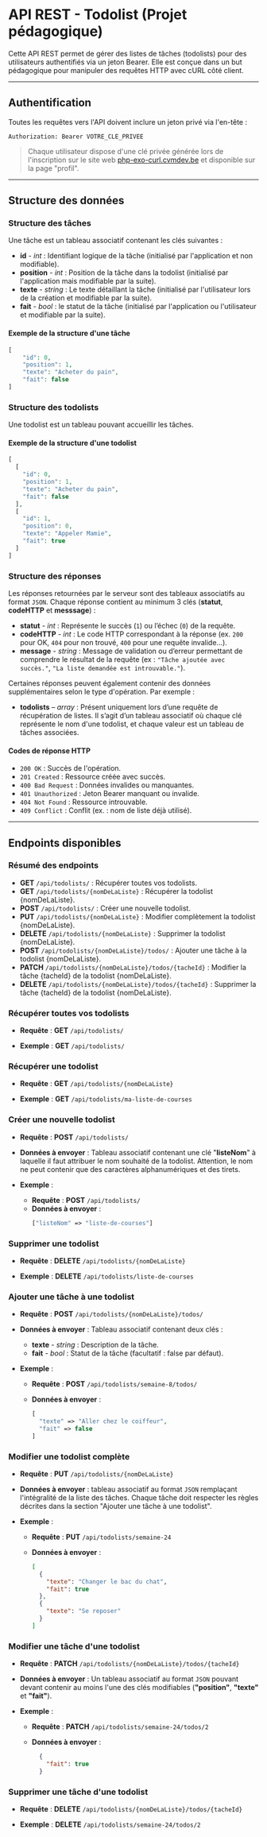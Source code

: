# API REST - Todolist (Projet pédagogique)

Cette API REST permet de gérer des listes de tâches (todolists) pour des utilisateurs authentifiés via un jeton Bearer. Elle est conçue dans un but pédagogique pour manipuler des requêtes HTTP avec cURL côté client.

---

## Authentification

Toutes les requêtes vers l'API doivent inclure un jeton privé via l'en-tête :

```
Authorization: Bearer VOTRE_CLE_PRIVEE
```

> Chaque utilisateur dispose d'une clé privée générée lors de l'inscription sur le site web [php-exo-curl.cvmdev.be](https://php-exo-curl.cvmdev.be) et disponible sur la page "profil".

---

## Structure des données

### Structure des tâches

Une tâche est un tableau associatif contenant les clés suivantes :

- **id** - *int* : Identifiant logique de la tâche (initialisé par l'application et non modifiable).
- **position** - *int* : Position de la tâche dans la todolist (initialisé par l'application mais modifiable par la suite).
- **texte** - *string* : Le texte détaillant la tâche (initialisé par l'utilisateur lors de la création et modifiable par la suite).
- **fait** - *bool* : le statut de la tâche (initialisé par l'application ou l'utilisateur et modifiable par la suite).

#### Exemple de la structure d'une tâche

```php
[
    "id": 0,
    "position": 1,
    "texte": "Acheter du pain",
    "fait": false
]
```

### Structure des todolists

Une todolist est un tableau pouvant accueillir les tâches.

#### Exemple de la structure d'une todolist

```php
[
  [
    "id": 0,
    "position": 1,
    "texte": "Acheter du pain",
    "fait": false
  ],
  [
    "id": 1,
    "position": 0,
    "texte": "Appeler Mamie",
    "fait": true
  ]
]
```

### Structure des réponses

Les réponses retournées par le serveur sont des tableaux associatifs au format `JSON`.
Chaque réponse contient au minimum 3 clés (**statut**, **codeHTTP** et **messsage**) :

- **statut** - *int* : Représente le succès (`1`) ou l’échec (`0`) de la requête.
- **codeHTTP** - *int* : Le code HTTP correspondant à la réponse (ex. `200` pour OK, `404` pour non trouvé, `400` pour une requête invalide…).
- **message** - *string* : Message de validation ou d’erreur permettant de comprendre le résultat de la requête (ex : `"Tâche ajoutée avec succès."`, `"La liste demandée est introuvable."`).

Certaines réponses peuvent également contenir des données supplémentaires selon le type d'opération.
Par exemple :

- **todolists** – *array* : Présent uniquement lors d’une requête de récupération de listes. Il s’agit d’un tableau associatif où chaque clé représente le nom d'une todolist, et chaque valeur est un tableau de tâches associées.

#### Codes de réponse HTTP

- `200 OK` : Succès de l'opération.
- `201 Created` : Ressource créée avec succès.
- `400 Bad Request` : Données invalides ou manquantes.
- `401 Unauthorized` : Jeton Bearer manquant ou invalide.
- `404 Not Found` : Ressource introuvable.
- `409 Conflict` : Conflit (ex. : nom de liste déjà utilisé).

---

## Endpoints disponibles

### Résumé des endpoints
- **GET** `/api/todolists/` : Récupérer toutes vos todolists.
- **GET** `/api/todolists/{nomDeLaListe}` : Récupérer la todolist {nomDeLaListe}.
- **POST** `/api/todolists/` : Créer une nouvelle todolist.
- **PUT** `/api/todolists/{nomDeLaListe}` : Modifier complètement la todolist {nomDeLaListe}.
- **DELETE** `/api/todolists/{nomDeLaListe}` : Supprimer la todolist {nomDeLaListe}.
- **POST** `/api/todolists/{nomDeLaListe}/todos/` : Ajouter une tâche à la todolist {nomDeLaListe}.
- **PATCH** `/api/todolists/{nomDeLaListe}/todos/{tacheId}` : Modifier la tâche {tacheId} de la todolist {nomDeLaListe}.
- **DELETE** `/api/todolists/{nomDeLaListe}/todos/{tacheId}` : Supprimer la tâche {tacheId} de la todolist {nomDeLaListe}.

### Récupérer toutes vos todolists

- **Requête** : **GET** `/api/todolists/`

- **Exemple** : **GET** `/api/todolists/`

### Récupérer une todolist

- **Requête** : **GET** `/api/todolists/{nomDeLaListe}`  

- **Exemple** : **GET** `/api/todolists/ma-liste-de-courses`

### Créer une nouvelle todolist

- **Requête** : **POST** `/api/todolists/`
- **Données à envoyer** : Tableau associatif contenant une clé "**listeNom**" à laquelle il faut attribuer le nom souhaité de la todolist. Attention, le nom ne peut contenir que des caractères alphanumériques et des tirets.

- **Exemple** :
    - **Requête** : **POST** `/api/todolists/`
    - **Données à envoyer** :
        ```php
        ["listeNom" => "liste-de-courses"]
        ```

### Supprimer une todolist

- **Requête** : **DELETE** `/api/todolists/{nomDeLaListe}`

- **Exemple** : **DELETE** `/api/todolists/liste-de-courses`

### Ajouter une tâche à une todolist

- **Requête** : **POST** `/api/todolists/{nomDeLaListe}/todos/`

- **Données à envoyer** : Tableau associatif contenant deux clés :
    - **texte** - *string*  : Description de la tâche.
    - **fait** - *bool* : Statut de la tâche (facultatif : false par défaut).

- **Exemple** :
    - **Requête** : **POST** `/api/todolists/semaine-8/todos/`

    - **Données à envoyer** :
        ```php
        [
          "texte" => "Aller chez le coiffeur",
          "fait" => false
        ]
        ```

### Modifier une todolist complète

- **Requête** : **PUT** `/api/todolists/{nomDeLaListe}`

- **Données à envoyer** : tableau associatif au format `JSON` remplaçant l'intégralité de la liste des tâches. Chaque tâche doit respecter les règles décrites dans la section "Ajouter une tâche à une todolist".

- **Exemple** :
    - **Requête** : **PUT** `/api/todolists/semaine-24`

    - **Données à envoyer** :
        ```json
        [
          {
            "texte": "Changer le bac du chat",
            "fait": true
          },
          {
            "texte": "Se reposer"
          }
        ]
        ```

### Modifier une tâche d'une todolist

- **Requête** : **PATCH** `/api/todolists/{nomDeLaListe}/todos/{tacheId}`

- **Données à envoyer** : Un tableau associatif au format `JSON` pouvant devant contenir au moins l'une des clés modifiables (**"position"**, **"texte"** et **"fait"**).

- **Exemple** :
    - **Requête** : **PATCH** `/api/todolists/semaine-24/todos/2`

    - **Données à envoyer** :
        ```json
          {
            "fait": true
          }
        ```


### Supprimer une tâche d'une todolist

- **Requête** : **DELETE** `/api/todolists/{nomDeLaListe}/todos/{tacheId}`

- **Exemple** : **DELETE** `/api/todolists/semaine-24/todos/2`
